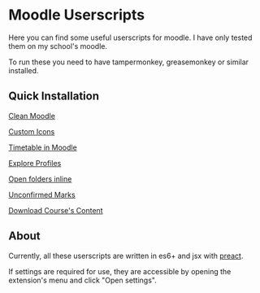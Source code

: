 # Moodle Userscripts

Here you can find some useful userscripts for moodle. I have only tested them on my school's moodle.

To run these you need to have tampermonkey, greasemonkey or similar installed.

## Quick Installation

[Clean Moodle](https://github.com/melusc/moodle_userscripts/raw/master/dist/Clean%20Moodle/Clean%20Moodle.user.js)

[Custom Icons](https://github.com/melusc/moodle_userscripts/raw/master/dist/Custom%20Icons/Custom%20Icons.user.js)

[Timetable in Moodle](https://github.com/melusc/moodle_userscripts/raw/master/dist/Timetable%20v5/Timetable%20v5.user.js)

[Explore Profiles](https://github.com/melusc/moodle_userscripts/raw/master/dist/Explore%20Profiles/Explore%20Profiles.user.js)

[Open folders inline](https://github.com/melusc/moodle_userscripts/raw/master/dist/Open%20folders%20inline/Open%20folders%20inline%20preact.user.js)

[Unconfirmed Marks](https://github.com/melusc/moodle_userscripts/raw/master/dist/Unconfirmed%20Marks/Unconfirmed%20Marks%20Preact.user.js)

[Download Course's Content](https://github.com/melusc/moodle_userscripts/raw/master/dist/Download%20Courses%20Content/Moodle%20Download%20Courses%20Content.user.js)

## About

Currently, all these userscripts are written in es6+ and jsx with [preact](https://github.com/preactjs/preact).

If settings are required for use, they are accessible by opening the extension's menu and click "Open settings".
